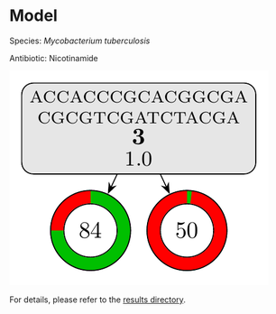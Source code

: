 
# Model

Species: *Mycobacterium tuberculosis*

Antibiotic: Nicotinamide

<a href="./model.pdf"><img src="./model.png" /></a>

For details, please refer to the [results directory](../../../../../results/cart_b/mycobacterium%20tuberculosis/nicotinamide/repeat_3/).

